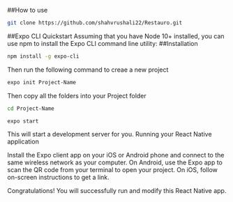 ##How to use

````bash
git clone https://github.com/shahvrushali22/Restauro.git
````

##Expo CLI Quickstart
Assuming that you have Node 10+ installed, you can use npm to install the Expo CLI command line utility:
##Installation
````bash
npm install -g expo-cli
````
Then run the following command to creae a new project

````bash
expo init Project-Name
````
Then copy all the folders into your Project folder 
````bash
cd Project-Name
````
````
expo start
````
This will start a development server for you.
Running your React Native application

Install the Expo client app on your iOS or Android phone and connect to the same wireless network as your computer. 
On Android, use the Expo app to scan the QR code from your terminal to open your project. 
On iOS, follow on-screen instructions to get a link.

Congratulations! You will successfully run and modify this React Native app.